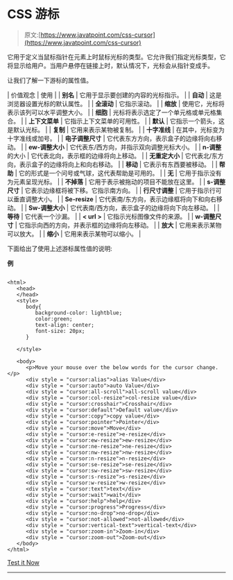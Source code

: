# CSS 游标

> 原文:[https://www.javatpoint.com/css-cursor](https://www.javatpoint.com/css-cursor)

它用于定义当鼠标指针在元素上时鼠标光标的类型。它允许我们指定光标类型，它将显示给用户。当用户悬停在链接上时，默认情况下，光标会从指针变成手。

让我们了解一下游标的属性值。

| 价值观念 | 使用 |
| **别名** | 它用于显示要创建的内容的光标指示。 |
| **自动** | 这是浏览器设置光标的默认属性。 |
| **全滚动** | 它指示滚动。 |
| **缩放** | 使用它，光标将表示该列可以水平调整大小。 |
| **细胞** | 光标将表示选定了一个单元格或单元格集合。 |
| **上下文菜单** | 它指示上下文菜单的可用性。 |
| **默认** | 它指示一个箭头，这是默认光标。 |
| **复制** | 它用来表示某物被复制。 |
| **十字准线** | 在其中，光标变为十字准线或加号。 |
| **电子调整尺寸** | 它代表东方方向，表示盒子的边缘将向右移动。 |
| **ew-调整大小** | 它代表东/西方向，并指示双向调整光标大小。 |
| **n-调整**的大小 | 它代表北向，表示框的边缘将向上移动。 |
| **无重定大小** | 它代表北/东方向，表示盒子的边缘将向上和向右移动。 |
| **移动** | 它表示有东西要被移动。 |
| **帮助** | 它的形式是一个问号或气球，这代表帮助是可用的。 |
| **无** | 它用于指示没有为元素呈现光标。 |
| **不掉落** | 它用于表示被拖动的项目不能放在这里。 |
| **s-调整尺寸** | 它表示边缘框将被下移。它指示南方向。 |
| **行尺寸调整** | 它用于指示行可以垂直调整大小。 |
| **Se-resize** | 它代表南/东方向，表示边缘框将向下和向右移动。 |
| **Sw-调整大小** | 它代表南/西方向，表示盒子的边缘将向下向左移动。 |
| **等待** | 它代表一个沙漏。 |
| **< url >** | 它指示光标图像文件的来源。 |
| **w-调整尺寸** | 它指示向西的方向，并表示框的边缘将向左移动。 |
| **放大** | 它用来表示某物可以放大。 |
| **缩小** | 它用来表示某物可以缩小。 |

下面给出了使用上述游标属性值的说明:

**例**

```

<html>
   <head>
   </head>
   <style>
      body{
         background-color: lightblue;
         color:green;
         text-align: center;
         font-size: 20px;
      }

   </style>

   <body>
      <p>Move your mouse over the below words for the cursor change.</p>
      <div style = "cursor:alias">alias Value</div>      
      <div style = "cursor:auto">auto Value</div>
      <div style = "cursor:all-scroll">all-scroll value</div>
      <div style = "cursor:col-resize">col-resize value</div>
      <div style = "cursor:crosshair">Crosshair</div>
      <div style = "cursor:default">Default value</div>
      <div style = "cursor:copy">copy value</div>
      <div style = "cursor:pointer">Pointer</div>
      <div style = "cursor:move">Move</div>
      <div style = "cursor:e-resize">e-resize</div>
      <div style = "cursor:ew-resize">ew-resize</div>
      <div style = "cursor:ne-resize">ne-resize</div>
      <div style = "cursor:nw-resize">nw-resize</div>
      <div style = "cursor:n-resize">n-resize</div>
      <div style = "cursor:se-resize">se-resize</div>
      <div style = "cursor:sw-resize">sw-resize</div>
      <div style = "cursor:s-resize">s-resize</div>
      <div style = "cursor:w-resize">w-resize</div>
      <div style = "cursor:text">text</div>
      <div style = "cursor:wait">wait</div>
      <div style = "cursor:help">help</div>
      <div style = "cursor:progress">Progress</div>
      <div style = "cursor:no-drop">no-drop</div>
      <div style = "cursor:not-allowed">not-allowed</div>
      <div style = "cursor:vertical-text">vertical-text</div>
      <div style = "cursor:zoom-in">Zoom-in</div>
      <div style = "cursor:zoom-out">Zoom-out</div>
   </body>
</html>

```

[Test it Now](https://www.javatpoint.com/oprweb/test.jsp?filename=CSSCursor1)

* * *